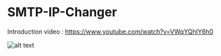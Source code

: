 # SMTP-IP-Changer

Introduction video : https://www.youtube.com/watch?v=VWqYQhIY6h0

![alt text](https://media.giphy.com/media/f8QKzmzSKCt83qfbeP/giphy.gif)
